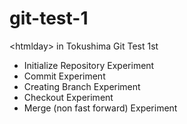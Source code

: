 # git-test-1

&lt;htmlday&gt; in Tokushima Git Test 1st

* Initialize Repository Experiment
* Commit Experiment
* Creating Branch Experiment
* Checkout Experiment
* Merge (non fast forward) Experiment
